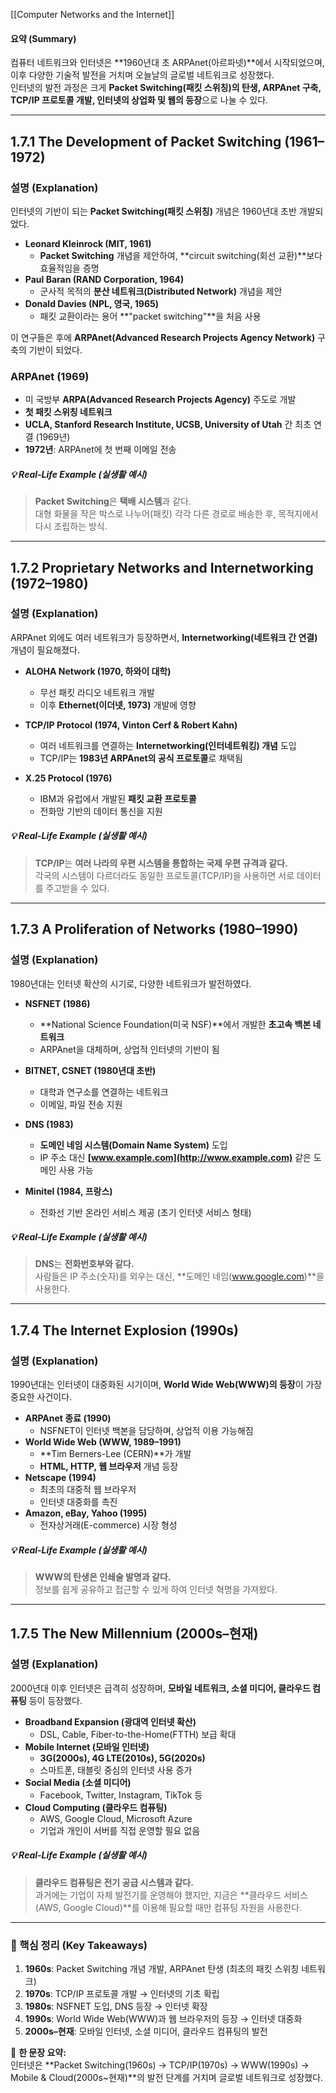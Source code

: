 [[Computer Networks and the Internet]] 

#### **요약 (Summary)**

컴퓨터 네트워크와 인터넷은 **1960년대 초 ARPAnet(아르파넷)**에서 시작되었으며, 이후 다양한 기술적 발전을 거치며 오늘날의 글로벌 네트워크로 성장했다.  
인터넷의 발전 과정은 크게 **Packet Switching(패킷 스위칭)의 탄생, ARPAnet 구축, TCP/IP 프로토콜 개발, 인터넷의 상업화 및 웹의 등장**으로 나눌 수 있다.

---

## **1.7.1 The Development of Packet Switching (1961–1972)**

### **설명 (Explanation)**

인터넷의 기반이 되는 **Packet Switching(패킷 스위칭)** 개념은 1960년대 초반 개발되었다.

- **Leonard Kleinrock (MIT, 1961)**
    - **Packet Switching** 개념을 제안하여, **circuit switching(회선 교환)**보다 효율적임을 증명
- **Paul Baran (RAND Corporation, 1964)**
    - 군사적 목적의 **분산 네트워크(Distributed Network)** 개념을 제안
- **Donald Davies (NPL, 영국, 1965)**
    - 패킷 교환이라는 용어 **"packet switching"**을 처음 사용

이 연구들은 후에 **ARPAnet(Advanced Research Projects Agency Network)** 구축의 기반이 되었다.

### **ARPAnet (1969)**

- 미 국방부 **ARPA(Advanced Research Projects Agency)** 주도로 개발
- **첫 패킷 스위칭 네트워크**
- **UCLA, Stanford Research Institute, UCSB, University of Utah** 간 최초 연결 (1969년)
- **1972년**: ARPAnet에 첫 번째 이메일 전송

##### **💡 Real-Life Example (실생활 예시)**

> **Packet Switching**은 **택배 시스템**과 같다.  
> 대형 화물을 작은 박스로 나누어(패킷) 각각 다른 경로로 배송한 후, 목적지에서 다시 조립하는 방식.

---

## **1.7.2 Proprietary Networks and Internetworking (1972–1980)**

### **설명 (Explanation)**

ARPAnet 외에도 여러 네트워크가 등장하면서, **Internetworking(네트워크 간 연결)** 개념이 필요해졌다.

- **ALOHA Network (1970, 하와이 대학)**
    
    - 무선 패킷 라디오 네트워크 개발
    - 이후 **Ethernet(이더넷, 1973)** 개발에 영향
- **TCP/IP Protocol (1974, Vinton Cerf & Robert Kahn)**
    
    - 여러 네트워크를 연결하는 **Internetworking(인터네트워킹) 개념** 도입
    - TCP/IP는 **1983년 ARPAnet의 공식 프로토콜**로 채택됨
- **X.25 Protocol (1976)**
    
    - IBM과 유럽에서 개발된 **패킷 교환 프로토콜**
    - 전화망 기반의 데이터 통신을 지원

##### **💡 Real-Life Example (실생활 예시)**

> **TCP/IP**는 **여러 나라의 우편 시스템을 통합하는 국제 우편 규격과 같다.**  
> 각국의 시스템이 다르더라도 동일한 프로토콜(TCP/IP)을 사용하면 서로 데이터를 주고받을 수 있다.

---

## **1.7.3 A Proliferation of Networks (1980–1990)**

### **설명 (Explanation)**

1980년대는 인터넷 확산의 시기로, 다양한 네트워크가 발전하였다.

- **NSFNET (1986)**
    
    - **National Science Foundation(미국 NSF)**에서 개발한 **초고속 백본 네트워크**
    - ARPAnet을 대체하며, 상업적 인터넷의 기반이 됨
- **BITNET, CSNET (1980년대 초반)**
    
    - 대학과 연구소를 연결하는 네트워크
    - 이메일, 파일 전송 지원
- **DNS (1983)**
    
    - **도메인 네임 시스템(Domain Name System)** 도입
    - IP 주소 대신 **[www.example.com](http://www.example.com)** 같은 도메인 사용 가능
- **Minitel (1984, 프랑스)**
    
    - 전화선 기반 온라인 서비스 제공 (초기 인터넷 서비스 형태)

##### **💡 Real-Life Example (실생활 예시)**

> **DNS**는 **전화번호부와 같다.**  
> 사람들은 IP 주소(숫자)를 외우는 대신, **도메인 네임(www.google.com)**을 사용한다.

---

## **1.7.4 The Internet Explosion (1990s)**

### **설명 (Explanation)**

1990년대는 인터넷이 대중화된 시기이며, **World Wide Web(WWW)의 등장**이 가장 중요한 사건이다.

- **ARPAnet 종료 (1990)**
    - NSFNET이 인터넷 백본을 담당하며, 상업적 이용 가능해짐
- **World Wide Web (WWW, 1989–1991)**
    - **Tim Berners-Lee (CERN)**가 개발
    - **HTML, HTTP, 웹 브라우저** 개념 등장
- **Netscape (1994)**
    - 최초의 대중적 웹 브라우저
    - 인터넷 대중화를 촉진
- **Amazon, eBay, Yahoo (1995)**
    - 전자상거래(E-commerce) 시장 형성

##### **💡 Real-Life Example (실생활 예시)**

> **WWW의 탄생은 인쇄술 발명과 같다.**  
> 정보를 쉽게 공유하고 접근할 수 있게 하여 인터넷 혁명을 가져왔다.

---

## **1.7.5 The New Millennium (2000s–현재)**

### **설명 (Explanation)**

2000년대 이후 인터넷은 급격히 성장하며, **모바일 네트워크, 소셜 미디어, 클라우드 컴퓨팅** 등이 등장했다.

- **Broadband Expansion (광대역 인터넷 확산)**
    - DSL, Cable, Fiber-to-the-Home(FTTH) 보급 확대
- **Mobile Internet (모바일 인터넷)**
    - **3G(2000s), 4G LTE(2010s), 5G(2020s)**
    - 스마트폰, 태블릿 중심의 인터넷 사용 증가
- **Social Media (소셜 미디어)**
    - Facebook, Twitter, Instagram, TikTok 등
- **Cloud Computing (클라우드 컴퓨팅)**
    - AWS, Google Cloud, Microsoft Azure
    - 기업과 개인이 서버를 직접 운영할 필요 없음

##### **💡 Real-Life Example (실생활 예시)**

> **클라우드 컴퓨팅은 전기 공급 시스템과 같다.**  
> 과거에는 기업이 자체 발전기를 운영해야 했지만, 지금은 **클라우드 서비스(AWS, Google Cloud)**를 이용해 필요할 때만 컴퓨팅 자원을 사용한다.

---

### **📌 핵심 정리 (Key Takeaways)**

1. **1960s**: Packet Switching 개념 개발, ARPAnet 탄생 (최초의 패킷 스위칭 네트워크)
2. **1970s**: TCP/IP 프로토콜 개발 → 인터넷의 기초 확립
3. **1980s**: NSFNET 도입, DNS 등장 → 인터넷 확장
4. **1990s**: World Wide Web(WWW)과 웹 브라우저의 등장 → 인터넷 대중화
5. **2000s–현재**: 모바일 인터넷, 소셜 미디어, 클라우드 컴퓨팅의 발전

🚀 **한 문장 요약:**  
인터넷은 **Packet Switching(1960s) → TCP/IP(1970s) → WWW(1990s) → Mobile & Cloud(2000s~현재)**의 발전 단계를 거치며 글로벌 네트워크로 성장했다.